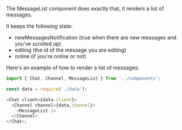 The MessageList component does exactly that, it renders a list of messages.

It keeps the following state:

- newMessagesNotification (true when there are new messages and you've scrolled up)
- editing (the id of the message you are editing)
- online (if you're online or not)

Here's an example of how to render a list of messages:

```js
import { Chat, Channel, MessageList } from '../components';

const data = require('./data');

<Chat client={data.client}>
  <Channel channel={data.channel}>
    <MessageList />
  </Channel>
</Chat>;
```
